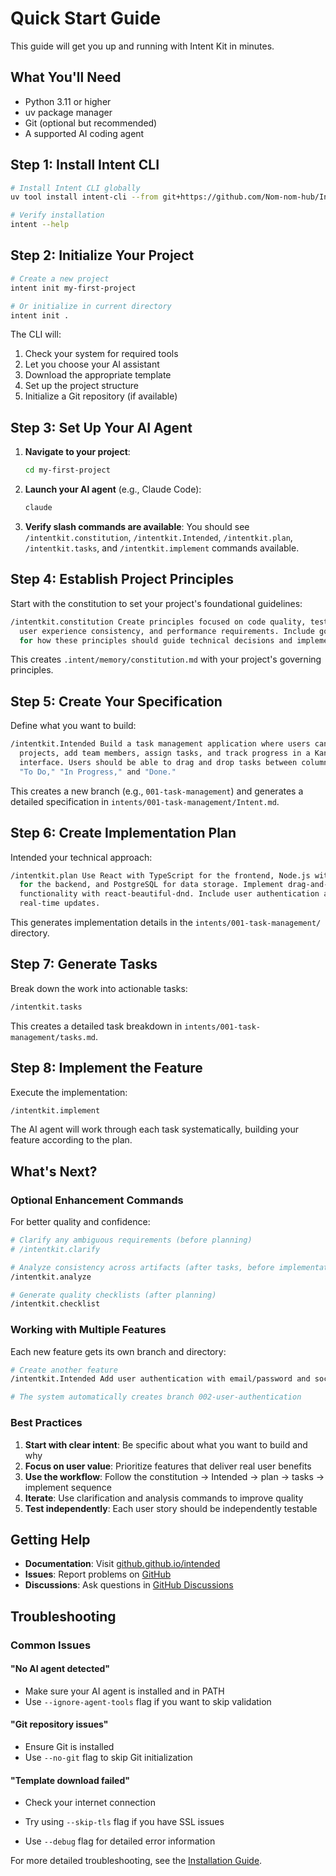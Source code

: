 # Quick Start Guide

This guide will get you up and running with Intent Kit in minutes.

## What You'll Need

- Python 3.11 or higher
- uv package manager
- Git (optional but recommended)
- A supported AI coding agent

## Step 1: Install Intent CLI

```bash
# Install Intent CLI globally
uv tool install intent-cli --from git+https://github.com/Nom-nom-hub/Intended.git

# Verify installation
intent --help
```

## Step 2: Initialize Your Project

```bash
# Create a new project
intent init my-first-project

# Or initialize in current directory
intent init .
```

The CLI will:

1. Check your system for required tools
2. Let you choose your AI assistant
3. Download the appropriate template
4. Set up the project structure
5. Initialize a Git repository (if available)

## Step 3: Set Up Your AI Agent

1. **Navigate to your project**:

   ```bash
   cd my-first-project
   ```

2. **Launch your AI agent** (e.g., Claude Code):

   ```bash
   claude
   ```

3. **Verify slash commands are available**:
   You should see `/intentkit.constitution`, `/intentkit.Intended`, `/intentkit.plan`, `/intentkit.tasks`, and
   `/intentkit.implement` commands available.

## Step 4: Establish Project Principles

Start with the constitution to set your project's foundational guidelines:

```bash
/intentkit.constitution Create principles focused on code quality, testing standards \\
  user experience consistency, and performance requirements. Include governance \\
  for how these principles should guide technical decisions and implementation choices.
```

This creates `.intent/memory/constitution.md` with your project's governing principles.

## Step 5: Create Your Specification

Define what you want to build:

```bash
/intentkit.Intended Build a task management application where users can create \\
  projects, add team members, assign tasks, and track progress in a Kanban-style \\
  interface. Users should be able to drag and drop tasks between columns like \\
  "To Do," "In Progress," and "Done."
```

This creates a new branch (e.g., `001-task-management`) and generates a detailed specification in `intents/001-task-management/Intent.md`.

## Step 6: Create Implementation Plan

Intended your technical approach:

```bash
/intentkit.plan Use React with TypeScript for the frontend, Node.js with Express \\
  for the backend, and PostgreSQL for data storage. Implement drag-and-drop \\
  functionality with react-beautiful-dnd. Include user authentication and \\
  real-time updates.
```

This generates implementation details in the `intents/001-task-management/` directory.

## Step 7: Generate Tasks

Break down the work into actionable tasks:

```bash
/intentkit.tasks
```

This creates a detailed task breakdown in `intents/001-task-management/tasks.md`.

## Step 8: Implement the Feature

Execute the implementation:

```bash
/intentkit.implement
```

The AI agent will work through each task systematically, building your feature according to the plan.

## What's Next?

### Optional Enhancement Commands

For better quality and confidence:

```bash
# Clarify any ambiguous requirements (before planning)
# /intentkit.clarify

# Analyze consistency across artifacts (after tasks, before implementation)
/intentkit.analyze

# Generate quality checklists (after planning)
/intentkit.checklist
```

### Working with Multiple Features

Each new feature gets its own branch and directory:

```bash
# Create another feature
/intentkit.Intended Add user authentication with email/password and social login options

# The system automatically creates branch 002-user-authentication
```

### Best Practices

1. **Start with clear intent**: Be specific about what you want to build and why
2. **Focus on user value**: Prioritize features that deliver real user benefits
3. **Use the workflow**: Follow the constitution → Intended → plan → tasks → implement sequence
4. **Iterate**: Use clarification and analysis commands to improve quality
5. **Test independently**: Each user story should be independently testable

## Getting Help

- **Documentation**: Visit [github.github.io/intended](https://github.github.io/intended)
- **Issues**: Report problems on [GitHub](https://github.com/Nom-nom-hub/Intended/issues)
- **Discussions**: Ask questions in [GitHub Discussions](https://github.com/Nom-nom-hub/Intended/discussions)

## Troubleshooting

### Common Issues

#### "No AI agent detected"

- Make sure your AI agent is installed and in PATH
- Use `--ignore-agent-tools` flag if you want to skip validation

#### "Git repository issues"

- Ensure Git is installed
- Use `--no-git` flag to skip Git initialization

#### "Template download failed"

- Check your internet connection
- Try using `--skip-tls` flag if you have SSL issues

- Use `--debug` flag for detailed error information

For more detailed troubleshooting, see the [Installation Guide](installation.md).
